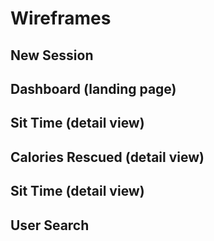 # Wireframes

## New Session
<!-- ![new-session] -->

## Dashboard (landing page)

## Sit Time (detail view)
<!-- ![sittime-show] -->

## Calories Rescued (detail view)
<!-- ![savedcals-show] -->

## Sit Time (detail view)
<!-- ![activlevels-show] -->

## User Search
<!-- ![user-search] -->

<!-- [new-session]: ./wireframes/new_session.png
[feed-show]: ./wireframes/feed_show.png
[blog-show]: ./wireframes/blog_show.png
[post-show]: ./wireframes/post_show.png
[post-form]: ./wireframes/post_form.png
[search-results]: ./wireframes/search_results.png -->
